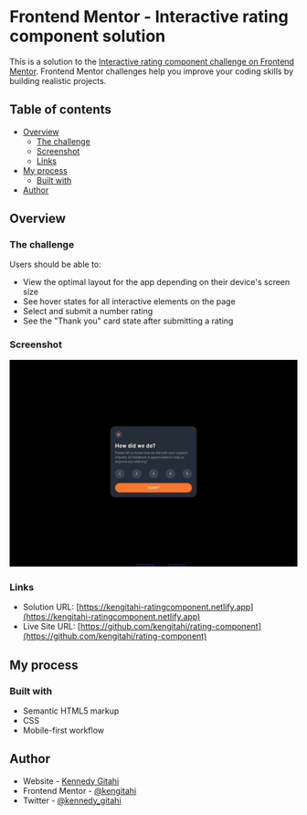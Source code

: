 # Frontend Mentor - Interactive rating component solution

This is a solution to the [Interactive rating component challenge on Frontend Mentor](https://www.frontendmentor.io/challenges/interactive-rating-component-koxpeBUmI). Frontend Mentor challenges help you improve your coding skills by building realistic projects.

## Table of contents

- [Overview](#overview)
  - [The challenge](#the-challenge)
  - [Screenshot](#screenshot)
  - [Links](#links)
- [My process](#my-process)
  - [Built with](#built-with)
- [Author](#author)

## Overview

### The challenge

Users should be able to:

- View the optimal layout for the app depending on their device's screen size
- See hover states for all interactive elements on the page
- Select and submit a number rating
- See the "Thank you" card state after submitting a rating

### Screenshot

![](./Interactiveratingcomponent.jpeg)

### Links

- Solution URL: [https://kengitahi-ratingcomponent.netlify.app](https://kengitahi-ratingcomponent.netlify.app)
- Live Site URL: [https://github.com/kengitahi/rating-component](https://github.com/kengitahi/rating-component)

## My process

### Built with

- Semantic HTML5 markup
- CSS
- Mobile-first workflow

## Author

- Website - [Kennedy Gitahi](https://learningandwalking.com)
- Frontend Mentor - [@kengitahi](https://www.frontendmentor.io/profile/kengitahi)
- Twitter - [@kennedy_gitahi](https://www.twitter.com/@kennedy_gitahi)

